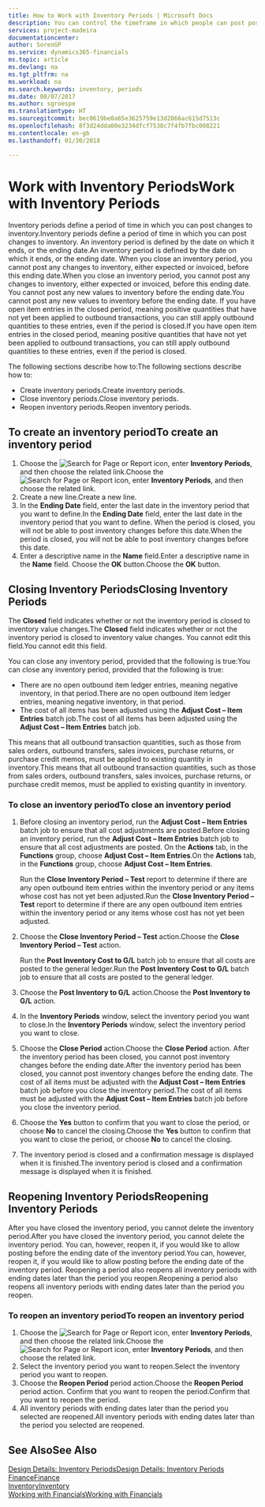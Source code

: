 ```yaml
---
title: How to Work with Inventory Periods | Microsoft Docs
description: You can control the timeframe in which people can post post changes to inventory by defining inventory periods.
services: project-madeira
documentationcenter: 
author: SorenGP
ms.service: dynamics365-financials
ms.topic: article
ms.devlang: na
ms.tgt_pltfrm: na
ms.workload: na
ms.search.keywords: inventory, periods
ms.date: 08/07/2017
ms.author: sgroespe
ms.translationtype: HT
ms.sourcegitcommit: bec0619be0a65e3625759e13d2866ac615d7513c
ms.openlocfilehash: 8f3d24dda00e3234dfcf7538c7f4fb7fbc008221
ms.contentlocale: en-gb
ms.lasthandoff: 01/30/2018

---
```

# <a name="work-with-inventory-periods"></a><span data-ttu-id="eea25-103">Work with Inventory Periods</span><span class="sxs-lookup"><span data-stu-id="eea25-103">Work with Inventory Periods</span></span>
<span data-ttu-id="eea25-104">Inventory periods define a period of time in which you can post changes to inventory.</span><span class="sxs-lookup"><span data-stu-id="eea25-104">Inventory periods define a period of time in which you can post changes to inventory.</span></span> <span data-ttu-id="eea25-105">An inventory period is defined by the date on which it ends, or the ending date.</span><span class="sxs-lookup"><span data-stu-id="eea25-105">An inventory period is defined by the date on which it ends, or the ending date.</span></span> <span data-ttu-id="eea25-106">When you close an inventory period, you cannot post any changes to inventory, either expected or invoiced, before this ending date.</span><span class="sxs-lookup"><span data-stu-id="eea25-106">When you close an inventory period, you cannot post any changes to inventory, either expected or invoiced, before this ending date.</span></span> <span data-ttu-id="eea25-107">You cannot post any new values to inventory before the ending date.</span><span class="sxs-lookup"><span data-stu-id="eea25-107">You cannot post any new values to inventory before the ending date.</span></span> <span data-ttu-id="eea25-108">If you have open item entries in the closed period, meaning positive quantities that have not yet been applied to outbound transactions, you can still apply outbound quantities to these entries, even if the period is closed.</span><span class="sxs-lookup"><span data-stu-id="eea25-108">If you have open item entries in the closed period, meaning positive quantities that have not yet been applied to outbound transactions, you can still apply outbound quantities to these entries, even if the period is closed.</span></span>  

<span data-ttu-id="eea25-109">The following sections describe how to:</span><span class="sxs-lookup"><span data-stu-id="eea25-109">The following sections describe how to:</span></span>  

* <span data-ttu-id="eea25-110">Create inventory periods.</span><span class="sxs-lookup"><span data-stu-id="eea25-110">Create inventory periods.</span></span>  
* <span data-ttu-id="eea25-111">Close inventory periods.</span><span class="sxs-lookup"><span data-stu-id="eea25-111">Close inventory periods.</span></span>  
* <span data-ttu-id="eea25-112">Reopen inventory periods.</span><span class="sxs-lookup"><span data-stu-id="eea25-112">Reopen inventory periods.</span></span>  

## <a name="to-create-an-inventory-period"></a><span data-ttu-id="eea25-113">To create an inventory period</span><span class="sxs-lookup"><span data-stu-id="eea25-113">To create an inventory period</span></span>  
1. <span data-ttu-id="eea25-114">Choose the ![Search for Page or Report](media/ui-search/search_small.png "Search for Page or Report icon") icon, enter **Inventory Periods**, and then choose the related link.</span><span class="sxs-lookup"><span data-stu-id="eea25-114">Choose the ![Search for Page or Report](media/ui-search/search_small.png "Search for Page or Report icon") icon, enter **Inventory Periods**, and then choose the related link.</span></span>  
2. <span data-ttu-id="eea25-115">Create a new line.</span><span class="sxs-lookup"><span data-stu-id="eea25-115">Create a new line.</span></span>  
3. <span data-ttu-id="eea25-116">In the **Ending Date** field, enter the last date in the inventory period that you want to define.</span><span class="sxs-lookup"><span data-stu-id="eea25-116">In the **Ending Date** field, enter the last date in the inventory period that you want to define.</span></span> <span data-ttu-id="eea25-117">When the period is closed, you will not be able to post inventory changes before this date.</span><span class="sxs-lookup"><span data-stu-id="eea25-117">When the period is closed, you will not be able to post inventory changes before this date.</span></span>  
4. <span data-ttu-id="eea25-118">Enter a descriptive name in the **Name** field.</span><span class="sxs-lookup"><span data-stu-id="eea25-118">Enter a descriptive name in the **Name** field.</span></span> <span data-ttu-id="eea25-119">Choose the **OK** button.</span><span class="sxs-lookup"><span data-stu-id="eea25-119">Choose the **OK** button.</span></span>  

## <a name="closing-inventory-periods"></a><span data-ttu-id="eea25-120">Closing Inventory Periods</span><span class="sxs-lookup"><span data-stu-id="eea25-120">Closing Inventory Periods</span></span>  
<span data-ttu-id="eea25-121">The **Closed** field indicates whether or not the inventory period is closed to inventory value changes.</span><span class="sxs-lookup"><span data-stu-id="eea25-121">The **Closed** field indicates whether or not the inventory period is closed to inventory value changes.</span></span> <span data-ttu-id="eea25-122">You cannot edit this field.</span><span class="sxs-lookup"><span data-stu-id="eea25-122">You cannot edit this field.</span></span>  

<span data-ttu-id="eea25-123">You can close any inventory period, provided that the following is true:</span><span class="sxs-lookup"><span data-stu-id="eea25-123">You can close any inventory period, provided that the following is true:</span></span>  

* <span data-ttu-id="eea25-124">There are no open outbound item ledger entries, meaning negative inventory, in that period.</span><span class="sxs-lookup"><span data-stu-id="eea25-124">There are no open outbound item ledger entries, meaning negative inventory, in that period.</span></span>  
* <span data-ttu-id="eea25-125">The cost of all items has been adjusted using the **Adjust Cost – Item Entries** batch job.</span><span class="sxs-lookup"><span data-stu-id="eea25-125">The cost of all items has been adjusted using the **Adjust Cost – Item Entries** batch job.</span></span>  

<span data-ttu-id="eea25-126">This means that all outbound transaction quantities, such as those from sales orders, outbound transfers, sales invoices, purchase returns, or purchase credit memos, must be applied to existing quantity in inventory.</span><span class="sxs-lookup"><span data-stu-id="eea25-126">This means that all outbound transaction quantities, such as those from sales orders, outbound transfers, sales invoices, purchase returns, or purchase credit memos, must be applied to existing quantity in inventory.</span></span>  

### <a name="to-close-an-inventory-period"></a><span data-ttu-id="eea25-127">To close an inventory period</span><span class="sxs-lookup"><span data-stu-id="eea25-127">To close an inventory period</span></span>  
1. <span data-ttu-id="eea25-128">Before closing an inventory period, run the **Adjust Cost – Item Entries** batch job to ensure that all cost adjustments are posted.</span><span class="sxs-lookup"><span data-stu-id="eea25-128">Before closing an inventory period, run the **Adjust Cost – Item Entries** batch job to ensure that all cost adjustments are posted.</span></span> <span data-ttu-id="eea25-129">On the **Actions** tab, in the **Functions** group, choose **Adjust Cost – Item Entries**.</span><span class="sxs-lookup"><span data-stu-id="eea25-129">On the **Actions** tab, in the **Functions** group, choose **Adjust Cost – Item Entries**.</span></span>  

     <span data-ttu-id="eea25-130">Run the **Close Inventory Period – Test** report to determine if there are any open outbound item entries within the inventory period or any items whose cost has not yet been adjusted.</span><span class="sxs-lookup"><span data-stu-id="eea25-130">Run the **Close Inventory Period – Test** report to determine if there are any open outbound item entries within the inventory period or any items whose cost has not yet been adjusted.</span></span>  
2. <span data-ttu-id="eea25-131">Choose the **Close Inventory Period – Test** action.</span><span class="sxs-lookup"><span data-stu-id="eea25-131">Choose the **Close Inventory Period – Test** action.</span></span>  

     <span data-ttu-id="eea25-132">Run the **Post Inventory Cost to G/L** batch job to ensure that all costs are posted to the general ledger.</span><span class="sxs-lookup"><span data-stu-id="eea25-132">Run the **Post Inventory Cost to G/L** batch job to ensure that all costs are posted to the general ledger.</span></span>  
3. <span data-ttu-id="eea25-133">Choose the **Post Inventory to G/L** action.</span><span class="sxs-lookup"><span data-stu-id="eea25-133">Choose the **Post Inventory to G/L** action.</span></span>  
4. <span data-ttu-id="eea25-134">In the **Inventory Periods** window, select the inventory period you want to close.</span><span class="sxs-lookup"><span data-stu-id="eea25-134">In the **Inventory Periods** window, select the inventory period you want to close.</span></span>  
5. <span data-ttu-id="eea25-135">Choose the **Close Period** action.</span><span class="sxs-lookup"><span data-stu-id="eea25-135">Choose the **Close Period** action.</span></span> <span data-ttu-id="eea25-136">After the inventory period has been closed, you cannot post inventory changes before the ending date.</span><span class="sxs-lookup"><span data-stu-id="eea25-136">After the inventory period has been closed, you cannot post inventory changes before the ending date.</span></span> <span data-ttu-id="eea25-137">The cost of all items must be adjusted with the **Adjust Cost – Item Entries** batch job before you close the inventory period.</span><span class="sxs-lookup"><span data-stu-id="eea25-137">The cost of all items must be adjusted with the **Adjust Cost – Item Entries** batch job before you close the inventory period.</span></span>  
6. <span data-ttu-id="eea25-138">Choose the **Yes** button to confirm that you want to close the period, or choose **No** to cancel the closing.</span><span class="sxs-lookup"><span data-stu-id="eea25-138">Choose the **Yes** button to confirm that you want to close the period, or choose **No** to cancel the closing.</span></span>  
7. <span data-ttu-id="eea25-139">The inventory period is closed and a confirmation message is displayed when it is finished.</span><span class="sxs-lookup"><span data-stu-id="eea25-139">The inventory period is closed and a confirmation message is displayed when it is finished.</span></span>  

## <a name="reopening-inventory-periods"></a><span data-ttu-id="eea25-140">Reopening Inventory Periods</span><span class="sxs-lookup"><span data-stu-id="eea25-140">Reopening Inventory Periods</span></span>  
<span data-ttu-id="eea25-141">After you have closed the inventory period, you cannot delete the inventory period.</span><span class="sxs-lookup"><span data-stu-id="eea25-141">After you have closed the inventory period, you cannot delete the inventory period.</span></span> <span data-ttu-id="eea25-142">You can, however, reopen it, if you would like to allow posting before the ending date of the inventory period.</span><span class="sxs-lookup"><span data-stu-id="eea25-142">You can, however, reopen it, if you would like to allow posting before the ending date of the inventory period.</span></span> <span data-ttu-id="eea25-143">Reopening a period also reopens all inventory periods with ending dates later than the period you reopen.</span><span class="sxs-lookup"><span data-stu-id="eea25-143">Reopening a period also reopens all inventory periods with ending dates later than the period you reopen.</span></span>  

### <a name="to-reopen-an-inventory-period"></a><span data-ttu-id="eea25-144">To reopen an inventory period</span><span class="sxs-lookup"><span data-stu-id="eea25-144">To reopen an inventory period</span></span>  
1. <span data-ttu-id="eea25-145">Choose the ![Search for Page or Report](media/ui-search/search_small.png "Search for Page or Report icon") icon, enter **Inventory Periods**, and then choose the related link.</span><span class="sxs-lookup"><span data-stu-id="eea25-145">Choose the ![Search for Page or Report](media/ui-search/search_small.png "Search for Page or Report icon") icon, enter **Inventory Periods**, and then choose the related link.</span></span>  
2. <span data-ttu-id="eea25-146">Select the inventory period you want to reopen.</span><span class="sxs-lookup"><span data-stu-id="eea25-146">Select the inventory period you want to reopen.</span></span>  
3. <span data-ttu-id="eea25-147">Choose the **Reopen Period** period action.</span><span class="sxs-lookup"><span data-stu-id="eea25-147">Choose the **Reopen Period** period action.</span></span> <span data-ttu-id="eea25-148">Confirm that you want to reopen the period.</span><span class="sxs-lookup"><span data-stu-id="eea25-148">Confirm that you want to reopen the period.</span></span>  
4. <span data-ttu-id="eea25-149">All inventory periods with ending dates later than the period you selected are reopened.</span><span class="sxs-lookup"><span data-stu-id="eea25-149">All inventory periods with ending dates later than the period you selected are reopened.</span></span>  

## <a name="see-also"></a><span data-ttu-id="eea25-150">See Also</span><span class="sxs-lookup"><span data-stu-id="eea25-150">See Also</span></span>  
[<span data-ttu-id="eea25-151">Design Details: Inventory Periods</span><span class="sxs-lookup"><span data-stu-id="eea25-151">Design Details: Inventory Periods</span></span>](design-details-inventory-periods.md)  
[<span data-ttu-id="eea25-152">Finance</span><span class="sxs-lookup"><span data-stu-id="eea25-152">Finance</span></span>](finance.md)  
[<span data-ttu-id="eea25-153">Inventory</span><span class="sxs-lookup"><span data-stu-id="eea25-153">Inventory</span></span>](inventory-manage-inventory.md)  
[<span data-ttu-id="eea25-154">Working with Financials</span><span class="sxs-lookup"><span data-stu-id="eea25-154">Working with Financials</span></span>](ui-work-product.md)

